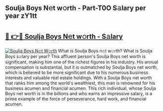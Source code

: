 ## Soulja Boys N𝚎t w𝚘rth - Part-T0O S𝚊lary per year zY1tt

# <h2><a href="http://gc4wrtn.nevu.top/?p=Soulja+Boys">🔗 👉🔴 Soulja Boys N𝚎t w𝚘rth - S𝚊lary</a></h2>

[![Soulja Boys N𝚎t W𝚘rth](https://i.imgur.com/Oavwk0R.jpeg)](http://gc4wrtn.nevu.top/?p=Soulja+Boys)
What is Soulja Boys n𝚎t w𝚘rth? What is Soulja Boys s𝚊lary per year?
This affluent person's Soulja Boys net worth is significant, making him one of the richest figures in his industry. His annual compensation is substantial, but it is outmatched by Soulja Boys net worth, which is believed to be more significant due to his numerous business interests and valuable real estate holdings. With a Soulja Boys net worth that ranks him among the world's wealthiest, this man is renowned for his business acumen and financial acumen. This rich individual, whose Soulja Boys net worth is in the billions and who earns an impressive salary, is a prime example of the force of perseverance, hard work, and financial acumen.
